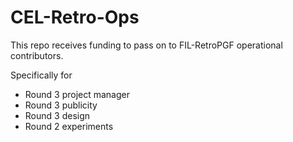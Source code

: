# CEL-Retro-Ops
This repo receives funding to pass on to FIL-RetroPGF operational contributors. 

Specifically for 
- Round 3 project manager
- Round 3 publicity
- Round 3 design
- Round 2 experiments
